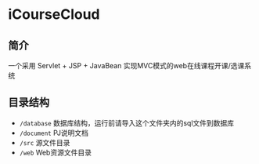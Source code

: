 # iCourseCloud

## 简介
一个采用 Servlet + JSP + JavaBean 实现MVC模式的web在线课程开课/选课系统



## 目录结构

 + ```/database``` 数据库结构，运行前请导入这个文件夹内的sql文件到数据库
 + ```/document``` PJ说明文档
 + ```/src``` 源文件目录
 + ```/web``` Web资源文件目录
